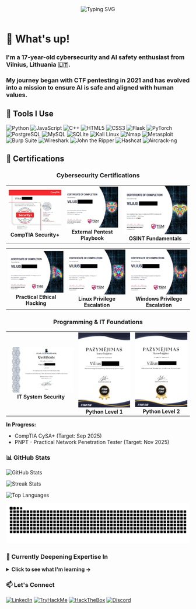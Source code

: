 <div align="center">
  <img src="https://readme-typing-svg.demolab.com?font=Fira+Code&weight=600&size=28&duration=4000&pause=500&color=58A6FF&center=true&vCenter=true&width=600&height=80&lines=Cybersecurity+Enthusiast;AI+Safety+Researcher;Pentester+%26+Developer" alt="Typing SVG" />
</div>

<br>

# 🤙 What's up!

<h3>I'm a 17-year-old cybersecurity and AI safety enthusiast from Vilnius, Lithuania 🇱🇹.</h3>

<h3>My journey began with CTF pentesting in 2021 and has evolved into a mission to ensure AI is safe and aligned with human values.</h3>

## 🔧 Tools I Use

![Python](https://img.shields.io/badge/Python-3776AB?style=for-the-badge&logo=python&logoColor=white)
![JavaScript](https://img.shields.io/badge/JavaScript-F7DF1E?style=for-the-badge&logo=javascript&logoColor=black)
![C++](https://img.shields.io/badge/C++-00599C?style=for-the-badge&logo=c%2B%2B&logoColor=white)
![HTML5](https://img.shields.io/badge/HTML5-E34F26?style=for-the-badge&logo=html5&logoColor=white)
![CSS3](https://img.shields.io/badge/CSS3-1572B6?style=for-the-badge&logo=css3&logoColor=white)
![Flask](https://img.shields.io/badge/Flask-000000?style=for-the-badge&logo=flask&logoColor=white)
![PyTorch](https://img.shields.io/badge/PyTorch-EE4C2C?style=for-the-badge&logo=pytorch&logoColor=white)
![PostgreSQL](https://img.shields.io/badge/PostgreSQL-4169E1?style=for-the-badge&logo=postgresql&logoColor=white)
![MySQL](https://img.shields.io/badge/MySQL-4479A1?style=for-the-badge&logo=mysql&logoColor=white)
![SQLite](https://img.shields.io/badge/SQLite-003B57?style=for-the-badge&logo=sqlite&logoColor=white)
![Kali Linux](https://img.shields.io/badge/Kali_Linux-557C94?style=for-the-badge&logo=kali-linux&logoColor=white)
![Nmap](https://img.shields.io/badge/Nmap-FFFFFF?style=for-the-badge&logo=nmap&logoColor=black)
![Metasploit](https://img.shields.io/badge/Metasploit-258FFA?style=for-the-badge&logo=metasploit&logoColor=white)
![Burp Suite](https://img.shields.io/badge/Burp_Suite-FF6633?style=for-the-badge&logo=burp-suite&logoColor=white)
![Wireshark](https://img.shields.io/badge/Wireshark-1679A7?style=for-the-badge&logo=wireshark&logoColor=white)
![John the Ripper](https://img.shields.io/badge/John_the_Ripper-000000?style=for-the-badge&logo=john-the-ripper&logoColor=white)
![Hashcat](https://img.shields.io/badge/Hashcat-000000?style=for-the-badge&logo=hashcat&logoColor=white)
![Aircrack-ng](https://img.shields.io/badge/Aircrack--ng-000000?style=for-the-badge&logo=aircrack-ng&logoColor=white)

## 📜 Certifications

<div align="center">
  
### Cybersecurity Certifications
| | | |
|:-------------------------:|:-------------------------:|:-------------------------:|
| [![CompTIA Security+](https://github.com/ViliusDevX/ViliusDevX/raw/main/certificates/CompTIA%20Security%2B%20ce%20Certification.jpg)](https://github.com/ViliusDevX/ViliusDevX/raw/main/certificates/CompTIA%20Security%2B%20ce%20Certification.jpg) <br> **CompTIA Security+** | [![External Pentest Playbook](https://github.com/ViliusDevX/ViliusDevX/raw/main/certificates/External%20Pentest%20Playbook.jpg)](https://github.com/ViliusDevX/ViliusDevX/raw/main/certificates/External%20Pentest%20Playbook.jpg) <br> **External Pentest Playbook** | [![OSINT Fundamentals](https://github.com/ViliusDevX/ViliusDevX/raw/main/certificates/Open-Source%20Intelligence%20(OSINT)%20Fundamentals.jpg)](https://github.com/ViliusDevX/ViliusDevX/raw/main/certificates/Open-Source%20Intelligence%20(OSINT)%20Fundamentals.jpg) <br> **OSINT Fundamentals** |

| | | |
|:-------------------------:|:-------------------------:|:-------------------------:|
| [![Practical Ethical Hacking](https://github.com/ViliusDevX/ViliusDevX/raw/main/certificates/Practical%20Ethical%20Hacking.jpg)](https://github.com/ViliusDevX/ViliusDevX/raw/main/certificates/Practical%20Ethical%20Hacking.jpg) <br> **Practical Ethical Hacking** | [![Linux PrivEsc](https://github.com/ViliusDevX/ViliusDevX/raw/main/certificates/Linux%20Privilege%20Escalation.jpg)](https://github.com/ViliusDevX/ViliusDevX/raw/main/certificates/Linux%20Privilege%20Escalation.jpg) <br> **Linux Privilege Escalation** | [![Windows PrivEsc](https://github.com/ViliusDevX/ViliusDevX/raw/main/certificates/Windows%20Privilege%20Escalation.jpg)](https://github.com/ViliusDevX/ViliusDevX/raw/main/certificates/Windows%20Privilege%20Escalation.jpg) <br> **Windows Privilege Escalation** |

### Programming & IT Foundations
| | | |
|:-------------------------:|:-------------------------:|:-------------------------:|
| [![IT System Security](https://github.com/ViliusDevX/ViliusDevX/raw/main/certificates/Fundamentals%20of%20IT%20system%20security.jpg)](https://github.com/ViliusDevX/ViliusDevX/raw/main/certificates/Fundamentals%20of%20IT%20system%20security.jpg) <br> **IT System Security** | [![Python Level 1](https://github.com/ViliusDevX/ViliusDevX/raw/main/certificates/Python%20Kursas%20(1%20Lygis).jpg)](https://github.com/ViliusDevX/ViliusDevX/raw/main/certificates/Python%20Kursas%20(1%20Lygis).jpg) <br> **Python Level 1** | [![Python Level 2](https://github.com/ViliusDevX/ViliusDevX/raw/main/certificates/Python%20Kursas%20(2%20Lygis).jpg)](https://github.com/ViliusDevX/ViliusDevX/raw/main/certificates/Python%20Kursas%20(2%20Lygis).jpg) <br> **Python Level 2** |

</div>

**In Progress:**
- CompTIA CySA+ (Target: Sep 2025)
- PNPT - Practical Network Penetration Tester (Target: Nov 2025)

### 📊 GitHub Stats

<div align="left">
  
![GitHub Stats](https://github-readme-stats.vercel.app/api?username=ViliusDevX&show_icons=true&theme=radical&include_all_commits=true&count_private=true)

![Streak Stats](https://github-readme-streak-stats.herokuapp.com/?user=ViliusDevX&theme=radical)

![Top Languages](https://github-readme-stats.vercel.app/api/top-langs/?username=ViliusDevX&layout=compact&theme=radical&langs_count=8)

</div>

<img alt="GitHub Snake" src="https://raw.githubusercontent.com/ViliusDevX/ViliusDevX/output/github-contribution-grid-snake-dark.svg" />

### 🌱 Currently Deepening Expertise In

<details>
<summary><b>Click to see what I'm learning →</b></summary>
<br>

- **🔐 Offensive Security:** Advanced Web App Pentesting, AD Environment Exploitation
- **🤖 AI Safety:** Model Interpretability, Adversarial Robustness, Alignment Research
- **💻 Development:** Security Tools, Automation Scripts, ML Integration

</details>

### 📫 Let's Connect

[![LinkedIn](https://img.shields.io/badge/LinkedIn-0077B5?style=for-the-badge&logo=linkedin&logoColor=white)](https://www.linkedin.com/in/vilius-nikitinas-01381732a)
[![TryHackMe](https://img.shields.io/badge/TryHackMe-212C42?style=for-the-badge&logo=tryhackme&logoColor=white)](https://tryhackme.com/p/ViliusDevX)
[![HackTheBox](https://img.shields.io/badge/HackTheBox-111927?style=for-the-badge&logo=hackthebox&logoColor=9FEF00)](https://app.hackthebox.com/profile/1813221)
[![Discord](https://img.shields.io/badge/Discord-5865F2?style=for-the-badge&logo=discord&logoColor=white)](https://discord.com/users/wilius)
